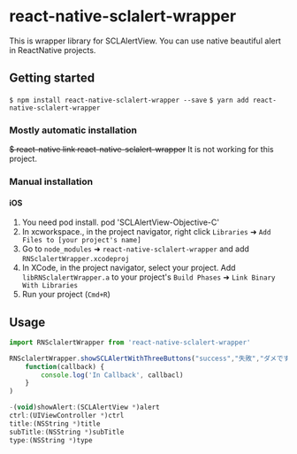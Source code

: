 
# react-native-sclalert-wrapper
This is wrapper library for SCLAlertView.
You can use native beautiful alert in ReactNative projects.

## Getting started

`$ npm install react-native-sclalert-wrapper --save`
`$ yarn add react-native-sclalert-wrapper`
### Mostly automatic installation

~~$ react-native link react-native-sclalert-wrapper~~
It is not working for this project.

### Manual installation

#### iOS

1. You need pod install.  pod 'SCLAlertView-Objective-C'
2. In xcworkspace., in the project navigator, right click `Libraries` ➜ `Add Files to [your project's name]`
3. Go to `node_modules` ➜ `react-native-sclalert-wrapper` and add `RNSclalertWrapper.xcodeproj`
4. In XCode, in the project navigator, select your project. Add `libRNSclalertWrapper.a` to your project's `Build Phases` ➜ `Link Binary With Libraries`
5. Run your project (`Cmd+R`)

## Usage
```javascript
import RNSclalertWrapper from 'react-native-sclalert-wrapper'

RNSclalertWrapper.showSCLAlertWithThreeButtons("success","失敗","ダメです","必要","不要","閉じる",
	function(callback) {
        console.log('In Callback', callbacl)
    }
)

-(void)showAlert:(SCLAlertView *)alert
ctrl:(UIViewController *)ctrl
title:(NSString *)title
subTitle:(NSString *)subTitle
type:(NSString *)type
```

